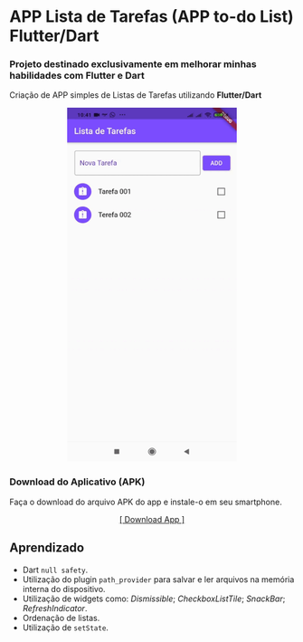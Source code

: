 # APP Lista de Tarefas (APP to-do List) Flutter/Dart

 ### Projeto destinado exclusivamente em melhorar minhas habilidades com Flutter e Dart

 Criação de APP simples de Listas de Tarefas utilizando **Flutter/Dart** 

 <p align="center">
 <img  width="300" height="625" src="lib/assets/readme/todolist.gif">
 <p/>


### Download do Aplicativo (APK)
Faça o download do arquivo APK do app e instale-o em seu smartphone.
<p align="center">
  <a href="https://drive.google.com/file/d/12Z3I8EXhD378V1ob3RmlJPUOtvY6JrCa/view?usp=sharing">[ Download App ]</a>
</p>

## Aprendizado

* Dart `null safety`. 
* Utilização do plugin `path_provider` para salvar e ler arquivos na memória interna do dispositivo.
* Utilização de widgets como: *Dismissible*; *CheckboxListTile*; *SnackBar*; *RefreshIndicator*.
* Ordenação de listas.
* Utilização de `setState`.
